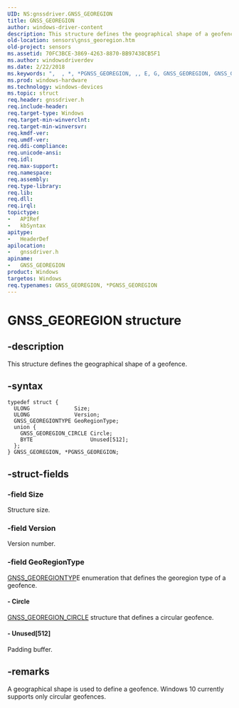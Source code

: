 ```yaml
---
UID: NS:gnssdriver.GNSS_GEOREGION
title: GNSS_GEOREGION
author: windows-driver-content
description: This structure defines the geographical shape of a geofence.
old-location: sensors\gnss_georegion.htm
old-project: sensors
ms.assetid: 70FC3BCE-3869-4263-8870-BB97438CB5F1
ms.author: windowsdriverdev
ms.date: 2/22/2018
ms.keywords: ",  , *, *PGNSS_GEOREGION, ,, E, G, GNSS_GEOREGION, GNSS_GEOREGION structure [Sensor Devices], I, N, O, P, PGNSS_GEOREGION, PGNSS_GEOREGION structure pointer [Sensor Devices], R, S, _, gnssdriver/GNSS_GEOREGION, gnssdriver/PGNSS_GEOREGION, sensors.gnss_georegion"
ms.prod: windows-hardware
ms.technology: windows-devices
ms.topic: struct
req.header: gnssdriver.h
req.include-header: 
req.target-type: Windows
req.target-min-winverclnt: 
req.target-min-winversvr: 
req.kmdf-ver: 
req.umdf-ver: 
req.ddi-compliance: 
req.unicode-ansi: 
req.idl: 
req.max-support: 
req.namespace: 
req.assembly: 
req.type-library: 
req.lib: 
req.dll: 
req.irql: 
topictype:
-	APIRef
-	kbSyntax
apitype:
-	HeaderDef
apilocation:
-	gnssdriver.h
apiname:
-	GNSS_GEOREGION
product: Windows
targetos: Windows
req.typenames: GNSS_GEOREGION, *PGNSS_GEOREGION
---
```


# GNSS_GEOREGION structure


## -description


This structure defines the geographical shape of  a geofence.


## -syntax


````
typedef struct {
  ULONG              Size;
  ULONG              Version;
  GNSS_GEOREGIONTYPE GeoRegionType;
  union {
    GNSS_GEOREGION_CIRCLE Circle;
    BYTE                  Unused[512];
  };
} GNSS_GEOREGION, *PGNSS_GEOREGION;
````


## -struct-fields




### -field Size

Structure size.


### -field Version

Version number.


### -field GeoRegionType


<a href="..\gnssdriver\ne-gnssdriver-gnss_georegiontype.md">GNSS_GEOREGIONTYP</a>E enumeration that defines the georegion type of a geofence.


#### - Circle


<a href="..\gnssdriver\ns-gnssdriver-gnss_georegion_circle.md">GNSS_GEOREGION_CIRCLE</a> structure that defines a circular geofence.


#### - Unused[512]

Padding buffer.


## -remarks



A geographical shape is used to define a geofence.  Windows 10 currently supports only circular geofences.





